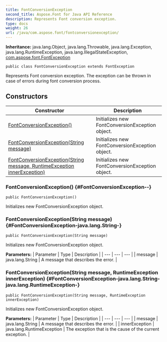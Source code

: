 ```yaml
---
title: FontConversionException
second_title: Aspose.Font for Java API Reference
description: Represents Font conversion exception.
type: docs
weight: 26
url: /java/com.aspose.font/fontconversionexception/
---
```

**Inheritance:**
java.lang.Object, java.lang.Throwable, java.lang.Exception, java.lang.RuntimeException, java.lang.IllegalStateException, [com.aspose.font.FontException](../../com.aspose.font/fontexception)
```
public class FontConversionException extends FontException
```

Represents Font conversion exception. The exception can be thrown in case of errors during font conversion process.
## Constructors

| Constructor | Description |
| --- | --- |
| [FontConversionException()](#FontConversionException--) | Initializes new  FontConversionException  object. |
| [FontConversionException(String message)](#FontConversionException-java.lang.String-) | Initializes new  FontConversionException  object. |
| [FontConversionException(String message, RuntimeException innerException)](#FontConversionException-java.lang.String-java.lang.RuntimeException-) | Initializes new  FontConversionException  object. |
### FontConversionException() {#FontConversionException--}
```
public FontConversionException()
```


Initializes new  FontConversionException  object.

### FontConversionException(String message) {#FontConversionException-java.lang.String-}
```
public FontConversionException(String message)
```


Initializes new  FontConversionException  object.

**Parameters:**
| Parameter | Type | Description |
| --- | --- | --- |
| message | java.lang.String | A message that describes the error. |

### FontConversionException(String message, RuntimeException innerException) {#FontConversionException-java.lang.String-java.lang.RuntimeException-}
```
public FontConversionException(String message, RuntimeException innerException)
```


Initializes new  FontConversionException  object.

**Parameters:**
| Parameter | Type | Description |
| --- | --- | --- |
| message | java.lang.String | A message that describes the error. |
| innerException | java.lang.RuntimeException | The exception that is the cause of the current exception. |

